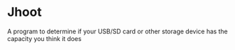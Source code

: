 # Jhoot
A program to determine if your USB/SD card or other storage device has the capacity you think it does
